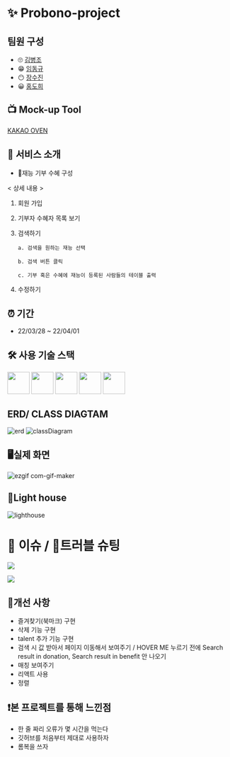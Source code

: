 # ✨ Probono-project

## 팀원 구성
- 🙄 [김병조](https://github.com/KIMBJ1)
- 😁 [임동규](https://github.com/dongkyuu)
- 😶 [장수진](https://github.com/suziinee)
- 😀 [홍도희](https://github.com/dohee789)

## 📺 Mock-up Tool
[KAKAO OVEN](https://ovenapp.io/project/PVJuJgIbu7KHZswjiy4EmrfGgnraKCZH#aiuw6)

## 🎈 서비스 소개
- 🚀재능 기부 수혜 구성

< 상세 내용 >
1. 회원 가입
2. 기부자 수혜자 목록 보기
3. 검색하기

   ```
   a. 검색을 원하는 재능 선택

   b. 검색 버튼 클릭

   c. 기부 혹은 수혜에 재능이 등록된 사람들의 테이블 출력

   ```
   
4. 수정하기
 
 ## ⏰ 기간
 - 22/03/28 ~ 22/04/01

## 🛠 사용 기술 스택
<p>
<p>
<img src="https://cdn.jsdelivr.net/gh/devicons/devicon/icons/html5/html5-original-wordmark.svg" width="50" height="50"/>
<img src="https://cdn.jsdelivr.net/gh/devicons/devicon/icons/css3/css3-original-wordmark.svg" width="50" height="50"/> 
<img src="https://cdn.jsdelivr.net/gh/devicons/devicon/icons/javascript/javascript-original.svg" width="50" height="50"/>
<img src="https://cdn.jsdelivr.net/gh/devicons/devicon/icons/java/java-original-wordmark.svg" width="50" height="50"/> 
<img src="https://cdn.jsdelivr.net/gh/devicons/devicon/icons/vscode/vscode-original-wordmark.svg" width="50" height="50"/>
</p>
</p>

## ERD/ CLASS DIAGTAM
![erd](https://user-images.githubusercontent.com/57746855/161210562-42f5bb18-a53f-4c94-87df-4e234cffe967.png)
![classDiagram](https://user-images.githubusercontent.com/57746855/161210570-7165c227-19eb-4339-8a3d-37cae68c1879.png)


## 🖥실제 화면
![ezgif com-gif-maker](https://user-images.githubusercontent.com/57746855/161205648-18c771d0-6238-4f9f-8399-66b98d9486f7.gif)

## 👕Light house
![lighthouse](https://user-images.githubusercontent.com/57746855/161215192-708cece4-ecc1-4d0c-892c-878d1a9322e6.png)


# 💢 이슈 / 🎯트러블 슈팅
<a href="https://github.com/ProbonoProject/Probono-project/issues?q=is%3Aissue+is%3Aclosed"><img src="https://img.shields.io/badge/click me - CLOSE issues-D9B68B?style=for-the-badge&logoWidth=50"/></a>

<a href="https://github.com/ProbonoProject/Probono-project/issues?q=is%3Aopen+is%3Aissue"><img src="https://img.shields.io/badge/click me - OPENED issues-D9B68B?style=for-the-badge&logoWidth=50"/></a>


## 🧐개선 사항

- 즐겨찾기(북마크) 구현
- 삭제 기능 구현
- talent 추가 기능 구현
- 검색 시 값 받아서 페이지 이동해서 보여주기 / HOVER ME 누르기 전에 Search result in donation, Search result in benefit 안 나오기
- 매칭 보여주기
- 리액트 사용
- 정렬 



## ❗본 프로젝트를 통해 느낀점

- 한 줄 짜리 오류가 몇 시간을 먹는다
- 깃허브를 처음부터 제대로 사용하자
- 롬복을 쓰자
